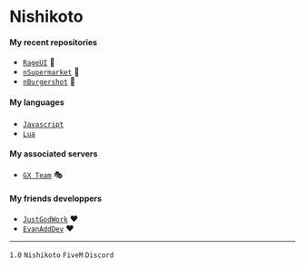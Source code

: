 # Nishikoto

#### My recent repositories
- <a href="https://github.com/Nishikoto/rageui" class="button">```RageUI```</a> 📄
- <a href="https://github.com/Nishikoto/nSupermarket" class="button">```nSupermarket```</a> 🛒
- <a href="https://github.com/Nishikoto/nBurgerShot" class="button">```nBurgershot```</a> 🍔

#### My languages
- <a href="https://devdocs.io/javascript/" class="button">```Javascript```</a> <img src="https://upload.wikimedia.org/wikipedia/commons/thumb/c/cf/Lua-Logo.svg/1200px-Lua-Logo.svg.png" height="16">
- <a href="http://www.lua.org/manual/5.4/" class="button">```Lua```</a> <img src="https://cdn.pixabay.com/photo/2015/04/23/17/41/javascript-736400_960_720.png" height="14">

#### My associated servers
- <a href="https://discord.gg/a2FDvAra4Z" class="button">```GX Team```</a> 🎭

#### My friends developpers
- <a href="https://github.com/JustGodWork" class="button">```JustGodWork```</a> ❤
- <a href="https://github.com/EvanAddDev" class="button">```EvanAddDev```</a> ❤

---
`1.0` `Nishikoto` `FiveM` `Discord`
